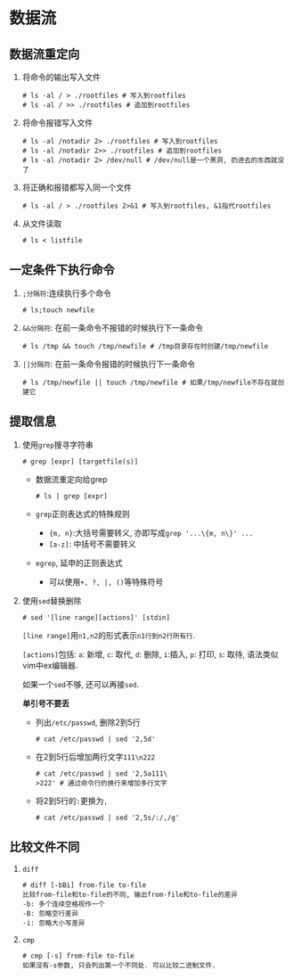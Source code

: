 # 数据流

## 数据流重定向

1. 将命令的输出写入文件

   ```
   # ls -al / > ./rootfiles # 写入到rootfiles
   # ls -al / >> ./rootfiles # 追加到rootfiles
   ```

2. 将命令报错写入文件

   ```
   # ls -al /notadir 2> ./rootfiles # 写入到rootfiles
   # ls -al /notadir 2>> ./rootfiles # 追加到rootfiles
   # ls -al /notadir 2> /dev/null # /dev/null是一个黑洞, 扔进去的东西就没了 
   ```

3. 将正确和报错都写入同一个文件

   ```
   # ls -al / > ./rootfiles 2>&1 # 写入到rootfiles, &1指代rootfiles
   ```

4. 从文件读取

   ```
   # ls < listfile
   ```

## 一定条件下执行命令

1. `;分隔符`:连续执行多个命令

   ```
   # ls;touch newfile
   ```

2. `&&分隔符`: 在前一条命令不报错的时候执行下一条命令

   ```
   # ls /tmp && touch /tmp/newfile # /tmp目录存在时创建/tmp/newfile
   ```

3. `||分隔符`: 在前一条命令报错的时候执行下一条命令

   ```
   # ls /tmp/newfile || touch /tmp/newfile # 如果/tmp/newfile不存在就创建它
   ```


## 提取信息

1. 使用`grep`搜寻字符串

   ```
   # grep [expr] [targetfile(s)]
   ```

   * 数据流重定向给grep

      ```
      # ls | grep [expr]
      ```

   * `grep`正则表达式的特殊规则

      * `{m, n}`:大括号需要转义, 亦即写成`grep '...\{m, n\}' ...`
      * `[a-z]`: 中括号不需要转义

   * `egrep`, 延申的正则表达式

      * 可以使用`+, ?, |, ()`等特殊符号

2. 使用`sed`替换删除

   ```
   # sed '[line range][actions]' [stdin]
   ```

   `[line range]`用`n1,n2`的形式表示`n1行到n2行所有行`.

   `[actions]`包括: `a`: 新增, `c`: 取代, `d`: 删除, `i`:插入, `p`: 打印, `s`: 取待, 语法类似vim中ex编辑器.

   如果一个`sed`不够, 还可以再接`sed`.

   **单引号不要丢**

   * 列出`/etc/passwd`, 删除2到5行

     ```
     # cat /etc/passwd | sed '2,5d'
     ```

   * 在2到5行后增加两行文字`111\n222`

     ```
     # cat /etc/passwd | sed '2,5a111\
     >222' # 通过命令行的换行来增加多行文字
     ```

   * 将2到5行的`:`更换为`,`

     ```
     # cat /etc/passwd | sed '2,5s/:/,/g'
     ```


## 比较文件不同

1. `diff`

   ```
   # diff [-bBi] from-file to-file
   比较from-file和to-file的不同, 输出from-file和to-file的差异
   -b: 多个连续空格视作一个
   -B: 忽略空行差异
   -i: 忽略大小写差异
   ```

2. `cmp`

   ```
   # cmp [-s] from-file to-file
   如果没有-s参数, 只会列出第一个不同处. 可以比较二进制文件.
   ```

   

